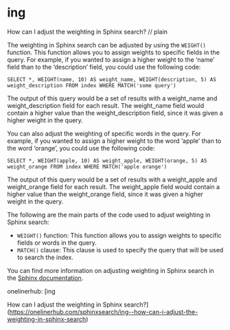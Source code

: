 # ing

How can I adjust the weighting in Sphinx search?
// plain

The weighting in Sphinx search can be adjusted by using the `WEIGHT()` function. This function allows you to assign weights to specific fields in the query. For example, if you wanted to assign a higher weight to the ‘name’ field than to the ‘description’ field, you could use the following code:

```
SELECT *, WEIGHT(name, 10) AS weight_name, WEIGHT(description, 5) AS weight_description FROM index WHERE MATCH('some query')
```

The output of this query would be a set of results with a weight_name and weight_description field for each result. The weight_name field would contain a higher value than the weight_description field, since it was given a higher weight in the query.

You can also adjust the weighting of specific words in the query. For example, if you wanted to assign a higher weight to the word ‘apple’ than to the word ‘orange’, you could use the following code:

```
SELECT *, WEIGHT(apple, 10) AS weight_apple, WEIGHT(orange, 5) AS weight_orange FROM index WHERE MATCH('apple orange')
```

The output of this query would be a set of results with a weight_apple and weight_orange field for each result. The weight_apple field would contain a higher value than the weight_orange field, since it was given a higher weight in the query.

The following are the main parts of the code used to adjust weighting in Sphinx search:

- `WEIGHT()` function: This function allows you to assign weights to specific fields or words in the query.
- `MATCH()` clause: This clause is used to specify the query that will be used to search the index.

You can find more information on adjusting weighting in Sphinx search in the [Sphinx documentation](http://sphinxsearch.com/docs/current.html#weighting).

onelinerhub: [ing

How can I adjust the weighting in Sphinx search?](https://onelinerhub.com/sphinxsearch/ing--how-can-i-adjust-the-weighting-in-sphinx-search)